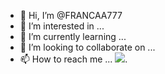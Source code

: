 - 👋 Hi, I’m @FRANCAA777
- 👀 I’m interested in ...
- 🌱 I’m currently learning ...
- 💞️ I’m looking to collaborate on ...
- 📫 How to reach me ...
![](https://www.google.com/url?sa=i&url=https%3A%2F%2Fwww.pngwing.com%2Fpt%2Ffree-png-ybbfu&psig=AOvVaw0Db6ZjNB4Gd-xJpLWZOzb2&ust=1691798271527000&source=images&cd=vfe&opi=89978449&ved=0CBEQjRxqFwoTCPCVs-ul04ADFQAAAAAdAAAAABAE).
